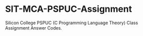 # SIT-MCA-PSPUC-Assignment
Silicon College PSPUC (C Programming Language Theory) Class Assignment Answer Codes.
